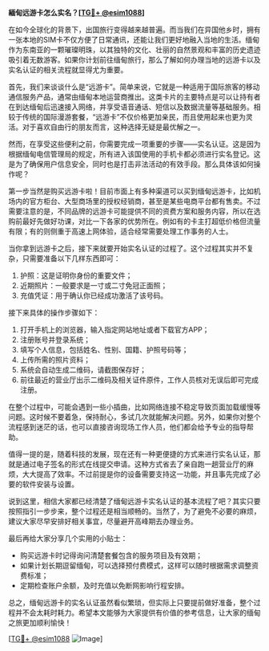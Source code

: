 **緬甸远游卡怎么实名？[[TG💪+ @esim1088](https://t.me/s/esim1088)]**

在如今全球化的背景下，出国旅行变得越来越普遍。而当我们在异国他乡时，拥有一张本地的SIM卡不仅方便了日常通讯，还能让我们更好地融入当地的生活。缅甸作为东南亚的一颗璀璨明珠，以其独特的文化、壮丽的自然景观和丰富的历史遗迹吸引着无数游客。如果你计划前往缅甸旅行，那么了解如何办理当地的远游卡以及实名认证的相关流程就显得尤为重要。

首先，我们来谈谈什么是“远游卡”。简单来说，它就是一种适用于国际旅客的移动通信服务产品，通常由缅甸本地运营商推出。这类卡片的主要特点是可以让持有者在到达缅甸后迅速接入网络，并享受语音通话、短信以及数据流量等基础服务。相较于传统的国际漫游套餐，“远游卡”不仅价格更加亲民，而且使用起来也更为灵活。对于喜欢自由行的朋友而言，这种选择无疑是最优解之一。

然而，在享受这些便利之前，你需要完成一项重要的步骤——实名认证。这是因为根据缅甸电信管理局的规定，所有进入该国使用的手机卡都必须进行实名登记。这是为了确保用户信息安全，同时也是打击非法活动的有效手段。那么具体该如何操作呢？

第一步当然是购买远游卡啦！目前市面上有多种渠道可以买到缅甸远游卡，比如机场内的官方柜台、大型商场里的授权经销商，甚至是某些电商平台都有售卖。不过需要注意的是，不同品牌的远游卡可能提供不同的资费方案和服务内容，所以在选购前最好先做好功课，对比一下各家的优势所在。例如有的卡主打超低价格但流量有限；有的则侧重于高速上网体验，适合经常需要处理工作事务的人士。

当你拿到远游卡之后，接下来就要开始实名认证的过程了。这个过程其实并不复杂，只需要准备以下几样东西即可：

1. 护照：这是证明你身份的重要文件；
2. 近期照片：一般要求是一寸或二寸免冠正面照；
3. 充值凭证：用于确认你已经成功激活了该号码。

接下来具体的操作步骤如下：
1. 打开手机上的浏览器，输入指定网站地址或者下载官方APP；
2. 注册账号并登录系统；
3. 填写个人信息，包括姓名、性别、国籍、护照号码等；
4. 上传所需的照片资料；
5. 系统会自动生成二维码，请截图保存好；
6. 前往最近的营业厅出示二维码及相关证件原件，工作人员核对无误后即可完成注册。

在整个过程中，可能会遇到一些小插曲，比如网络连接不稳定导致页面加载缓慢等问题。这时候不要着急，保持耐心，多试几次就能解决问题。另外，如果你对整个流程感到迷茫的话，也可以直接咨询现场工作人员，他们都会给予专业的指导帮助。

值得一提的是，随着科技的发展，现在还有一种更便捷的方式来进行实名认证，那就是通过电子签名的形式在线提交申请。这种方式省去了亲自跑一趟营业厅的麻烦，大大提高了效率。不过前提是你的设备需要支持这一功能，并且事先完成了必要的软件安装与设置。

说到这里，相信大家都已经清楚了缅甸远游卡实名认证的基本流程了吧？其实只要按照指引一步步来，整个过程还是相当顺畅的。当然了，为了避免不必要的麻烦，建议大家尽早安排好相关事宜，尽量避开高峰期去办理业务。

最后再给大家分享几个实用的小贴士：
- 购买远游卡时记得询问清楚套餐包含的服务项目及有效期；
- 如果计划长期逗留缅甸，可以选择预付费模式，这样可以随时根据需求调整资费标准；
- 定期检查账户余额，及时充值以免断网影响行程安排。

总之，缅甸远游卡的实名认证虽然看似繁琐，但实际上只要提前做好准备，整个过程并不会太耗时耗力。希望本文能够为大家提供有价值的参考信息，让大家的缅甸之旅更加顺利愉快！

[[TG💪+ @esim1088](https://t.me/s/esim1088) ![Image](https://i.postimg.cc/4NQfJmqS/Snipaste-2025-05-13-00-14-12.png)]